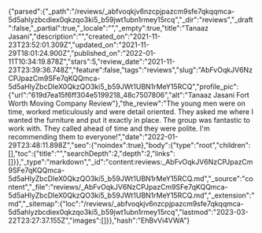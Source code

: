 {"parsed":{"_path":"/reviews/_abfvoqkjv6nzcpjpazcm9sfe7qkqqmca-5d5ahlyzbcdiex0qkzqo3ki5_b59jwt1ubn1rmey15rcq","_dir":"reviews","_draft":false,"_partial":true,"_locale":"","_empty":true,"title":"Tanaaz Jasani","description":"","created_on":"2021-11-23T23:52:01.309Z","updated_on":"2021-11-29T18:01:24.900Z","published_on":"2022-01-11T10:34:19.878Z","stars":5,"review_date":"2021-11-23T23:39:36.748Z","feature":false,"tags":"reviews","slug":"AbFvOqkJV6NzCPJpazCm9SFe7qKQQmca-5d5aHlyZbcDIeX0QkzQO3ki5_b59JWt1UBN1rMeY15RCQ","profile_pic":{"url":"619d7ea15f6ff304e5199218_48c7507806","alt":"Tanaaz Jasani Fort Worth Moving Company Review"},"the_review":"The young men were on time, worked meticulously and were detail oriented. They asked me where I wanted the furniture and put it exactly in place. The group was fantastic to work with. They called ahead of time and they were polite. I'm recommending them to everyone!","date":"2022-01-29T23:48:11.898Z","seo":{"noindex":true},"body":{"type":"root","children":[],"toc":{"title":"","searchDepth":2,"depth":2,"links":[]}},"_type":"markdown","_id":"content:reviews:_AbFvOqkJV6NzCPJpazCm9SFe7qKQQmca-5d5aHlyZbcDIeX0QkzQO3ki5_b59JWt1UBN1rMeY15RCQ.md","_source":"content","_file":"reviews/_AbFvOqkJV6NzCPJpazCm9SFe7qKQQmca-5d5aHlyZbcDIeX0QkzQO3ki5_b59JWt1UBN1rMeY15RCQ.md","_extension":"md","_sitemap":{"loc":"/reviews/_abfvoqkjv6nzcpjpazcm9sfe7qkqqmca-5d5ahlyzbcdiex0qkzqo3ki5_b59jwt1ubn1rmey15rcq","lastmod":"2023-03-22T23:27:37.155Z","images":[]}},"hash":"EhBvVi4VWA"}
